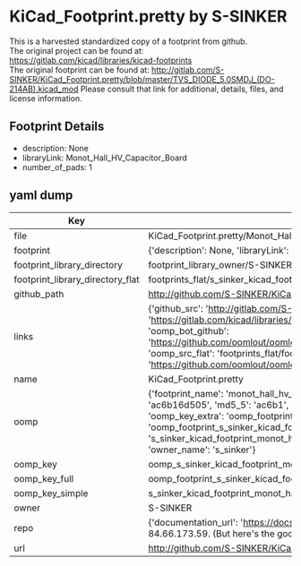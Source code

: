 # KiCad_Footprint.pretty by S-SINKER  
This is a harvested standardized copy of a footprint from github.  
The original project can be found at:  
https://gitlab.com/kicad/libraries/kicad-footprints  
The original footprint can be found at:
http://gitlab.com/S-SINKER/KiCad_Footprint.pretty/blob/master/TVS_DIODE_5.0SMDJ_(DO-214AB).kicad_mod
Please consult that link for additional, details, files, and license information.  
## Footprint Details
* description: None  
* libraryLink: Monot_Hall_HV_Capacitor_Board  
* number_of_pads: 1  
## yaml dump  
| Key | Value |  
| --- | --- |  
| file | KiCad_Footprint.pretty/Monot_Hall_HV_Capacitor_Board.kicad_mod |  
| footprint | {'description': None, 'libraryLink': 'Monot_Hall_HV_Capacitor_Board', 'number_of_pads': 1} |  
| footprint_library_directory | footprint_library_owner/S-SINKER_KiCad_Footprint.pretty |  
| footprint_library_directory_flat | footprints_flat/s_sinker_kicad_footprint_monot_hall_hv_capacitor_board/working |  
| github_path | http://github.com/S-SINKER/KiCad_Footprint.pretty/blob/master/Monot_Hall_HV_Capacitor_Board.kicad_mod |  
| links | {'github_src': 'http://gitlab.com/S-SINKER/KiCad_Footprint.pretty/blob/master/TVS_DIODE_5.0SMDJ_(DO-214AB).kicad_mod', 'github_src_repo': 'https://gitlab.com/kicad/libraries/kicad-footprints', 'oomp_bot': 'footprints/s_sinker_kicad_footprint_monot_hall_hv_capacitor_board/working', 'oomp_bot_github': 'https://github.com/oomlout/oomlout_oomp_footprint_bot/tree/main/footprints/s_sinker_kicad_footprint_monot_hall_hv_capacitor_board/working', 'oomp_src_flat': 'footprints_flat/footprints_flat/s_sinker_kicad_footprint_monot_hall_hv_capacitor_board/working', 'oomp_src_flat_github': 'https://github.com/oomlout/oomlout_oomp_footprint_src/tree/main/footprints_flat/s_sinker_kicad_footprint_monot_hall_hv_capacitor_board/working'} |  
| name | KiCad_Footprint.pretty |  
| oomp | {'footprint_name': 'monot_hall_hv_capacitor_board', 'library_name': 'kicad_footprint', 'md5': 'ac6b16d505d2b267381fd89919384f22', 'md5_10': 'ac6b16d505', 'md5_5': 'ac6b1', 'md5_6': 'ac6b16', 'oomp_key': 'oomp_s_sinker_kicad_footprint_monot_hall_hv_capacitor_board', 'oomp_key_extra': 'oomp_footprint_s_sinker_kicad_footprint_monot_hall_hv_capacitor_board', 'oomp_key_full': 'oomp_footprint_s_sinker_kicad_footprint_monot_hall_hv_capacitor_board_ac6b16', 'oomp_key_simple': 's_sinker_kicad_footprint_monot_hall_hv_capacitor_board', 'original_filename': 'KiCad_Footprint.pretty/Monot_Hall_HV_Capacitor_Board.kicad_mod', 'owner_name': 's_sinker'} |  
| oomp_key | oomp_s_sinker_kicad_footprint_monot_hall_hv_capacitor_board |  
| oomp_key_full | oomp_footprint_s_sinker_kicad_footprint_monot_hall_hv_capacitor_board |  
| oomp_key_simple | s_sinker_kicad_footprint_monot_hall_hv_capacitor_board |  
| owner | S-SINKER |  
| repo | {'documentation_url': 'https://docs.github.com/rest/overview/resources-in-the-rest-api#rate-limiting', 'message': "API rate limit exceeded for 84.66.173.59. (But here's the good news: Authenticated requests get a higher rate limit. Check out the documentation for more details.)"} |  
| url | http://github.com/S-SINKER/KiCad_Footprint.pretty |  


